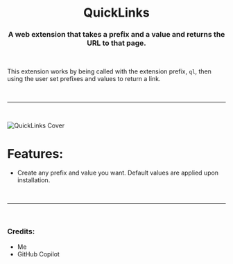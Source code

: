 <h1 align="center">QuickLinks</h1>
<h3 align="center">A web extension that takes a prefix and a value and returns the URL to that page.</h3>

&nbsp;

<p align="left">This extension works by being called with the extension prefix, <code>ql</code>, then using the user set prefixes and values to return a link.</p>

&nbsp;
___
&nbsp;

<img src="https://cdn.mingsutilities.com/utilities/web-tools/extensions/quicklinks/imgs/cover.png" alt="QuickLinks Cover">

# Features:
- Create any prefix and value you want. Default values are applied upon installation.

&nbsp;
___
&nbsp;

<h3 align="left">Credits:</h3>
<ul>
    <li>Me</li>
    <li>GitHub Copilot</li>
</ul>
